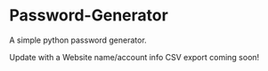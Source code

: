 # Password-Generator
A simple python password generator. 


Update with a Website name/account info CSV export coming soon!
